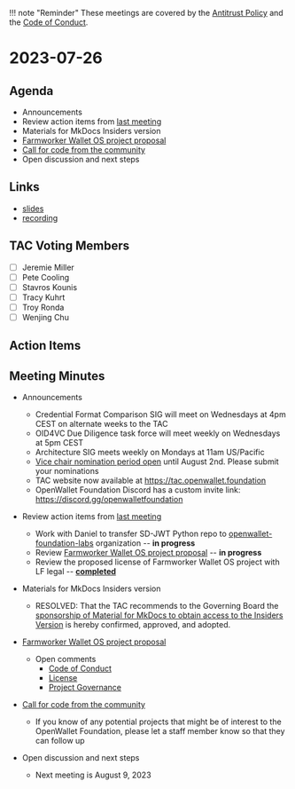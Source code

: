 !!! note "Reminder"
    These meetings are covered by the [Antitrust Policy](../governance/antitrust.md) and the [Code of Conduct](../governance/code-of-conduct.md).

# 2023-07-26

## Agenda
- Announcements
- Review action items from [last meeting](./2023-07-12.md#action-items)
- Materials for MkDocs Insiders version
- [Farmworker Wallet OS project proposal](https://github.com/openwallet-foundation/project-proposals/pull/10)
- [Call for code from the community](https://github.com/openwallet-foundation/project-proposals)
- Open discussion and next steps

## Links
- [slides](https://docs.google.com/presentation/d/1Hqo4GobtTtPAfh5qog8U80IquPkFnboug-dRRjtL2fI/edit?usp=sharing)
- [recording]()

## TAC Voting Members

- [ ] Jeremie Miller
- [ ] Pete Cooling
- [ ] Stavros Kounis
- [ ] Tracy Kuhrt
- [ ] Troy Ronda
- [ ] Wenjing Chu

## Action Items

## Meeting Minutes
- Announcements
    - Credential Format Comparison SIG will meet on Wednesdays at 4pm CEST on alternate weeks to the TAC
    - OID4VC Due Diligence task force will meet weekly on Wednesdays at 5pm CEST
    - Architecture SIG meets weekly on Mondays at 11am US/Pacific
    - [Vice chair nomination period open](https://lists.openwallet.foundation/g/TAC/message/66) until August 2nd. Please submit your nominations
    - TAC website now available at https://tac.openwallet.foundation
    - OpenWallet Foundation Discord has a custom invite link: https://discord.gg/openwalletfoundation

- Review action items from [last meeting](./2023-06-14.md#action-items)
    - Work with Daniel to transfer SD-JWT Python repo to [openwallet-foundation-labs](https://github.com/openwallet-foundation-labs) organization -- **in progress**
    - Review [Farmworker Wallet OS project proposal](https://github.com/openwallet-foundation/project-proposals/pull/10) -- **in progress**
    - Review the proposed license of Farmworker Wallet OS project with LF legal -- **[completed](https://github.com/openwallet-foundation/project-proposals/pull/10#discussion_r1267015989)**

- Materials for MkDocs Insiders version
    - RESOLVED: That the TAC recommends to the Governing Board the [sponsorship of Material for MkDocs to obtain access to the Insiders Version](https://squidfunk.github.io/mkdocs-material/insiders/) is hereby confirmed, approved, and adopted.

- [Farmworker Wallet OS project proposal](https://github.com/openwallet-foundation/project-proposals/pull/10)
    - Open comments
        - [Code of Conduct](https://github.com/openwallet-foundation/project-proposals/pull/10#discussion_r1254770431)
        - [License](https://github.com/openwallet-foundation/project-proposals/pull/10#discussion_r1267015989)
        - [Project Governance](https://github.com/openwallet-foundation/project-proposals/pull/10#discussion_r1254775939)

- [Call for code from the community](https://github.com/openwallet-foundation/project-proposals)
    - If you know of any potential projects that might be of interest to the OpenWallet Foundation, please let a staff member know so  that they can follow up

- Open discussion and next steps
    - Next meeting is August 9, 2023
